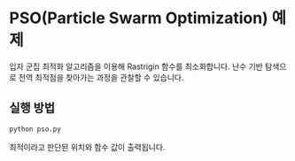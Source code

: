 # PSO(Particle Swarm Optimization) 예제

입자 군집 최적화 알고리즘을 이용해 Rastrigin 함수를 최소화합니다.
난수 기반 탐색으로 전역 최적점을 찾아가는 과정을 관찰할 수 있습니다.

## 실행 방법

```bash
python pso.py
```

최적이라고 판단된 위치와 함수 값이 출력됩니다.
